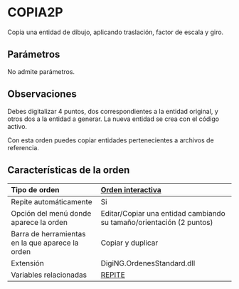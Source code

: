 # COPIA2P

Copia una entidad de dibujo, aplicando traslación, factor de escala y giro.

## Parámetros

No admite parámetros.

## Observaciones

Debes digitalizar 4 puntos, dos correspondientes a la entidad original, y otros dos a la entidad a generar. La nueva entidad se crea con el código activo.

Con esta orden puedes copiar entidades pertenecientes a archivos de referencia.

## Características de la orden

| Tipo de orden | [Orden interactiva](copia-2p.md) |
| :--- | :--- |
| Repite automáticamente | Si |
| Opción del menú donde aparece la orden | Editar/Copiar una entidad cambiando su tamaño/orientación \(2 puntos\) |
| Barra de herramientas en la que aparece la orden | Copiar y duplicar |
| Extensión | DigiNG.OrdenesStandard.dll |
| Variables relacionadas | [REPITE](/digi3d-net/referencia/ventana-de-dibujo/variables/r/repite.md) |

